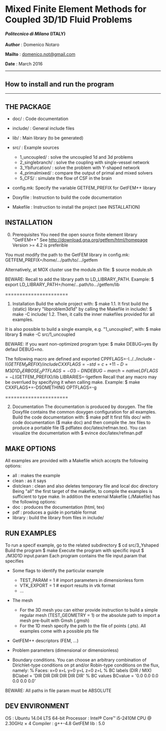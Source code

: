 # Mixed Finite Element Methods for Coupled 3D/1D Fluid Problems
#### *Politecnico di Milano* (ITALY)

**Author** : Domenico Notaro 

**Mailto** : <domenico.not@gmail.com>

**Date**   : March 2016

-------------------------------------------------------
## How to install and run the program
-------------------------------------------------------
## THE PACKAGE
- doc/     : Code documentation

- include/ : General include files

- lib/     : Main library (to be generated)

- src/     : Example sources
  - 1_uncoupled/    : solve the uncoupled 1d and 3d problems
  - 2_singlebranch/ : solve the coupling with single-vessel network
  - 3_Ybifurcation/ : solve the problem with Y-shaped network
  - 4_primalmixed/  : compare the output of primal and mixed solvers
  - 5_CFS/          : simulate the flow of CSF in the brain

- config.mk: Specify the variable GETFEM_PREFIX for GetFEM++ library

- Doxyfile : Instruction to build the code documentation

- Makefile : Instruction to install the project (see INSTALLATION)

## INSTALLATION
0. Prerequisites
You need the open source finite element library "GetFEM++"
See <http://download.gna.org/getfem/html/homepage>
Version >= 4.2 is preferible

You must modify the path to the GetFEM library in config.mk:
GETFEM_PREFIX=/home/.../path/to/.../getfem

Alternatively, at MOX cluster use the module.sh file:
$ source module.sh

BEWARE: 
Recall to add the library path to LD_LIBRARY_PATH. Example:
$ export LD_LIBRARY_PATH=/home/...path/to.../getfem/lib

======================

1. Installation
Build the whole project with:
$ make
1.1. It first build the (static) library "libproblem3d1d" by calling
the Makefile in include/:
$ make -C include/
1.2. Then, it calls the inner makefiles provided for all examples.

It is also possible to build a single example, e.g. "1_uncoupled", with:
$ make library
$ make -C src/1_uncoupled

BEWARE: 
If you want non-optimized program type:
$ make DEBUG=yes 
By defaul DEBUG=no.

The following macro are defined and exported
CPPFLAGS=-I../../include -I$(GETFEM_PREFIX)/include
CXXFLAGS=-std=c++11 -D=M3D1D_VERBOSE_
OPTFLAGS=-O3 -DNDEBUG -march=native
LDFLAGS=-L$(GETFEM_PREFIX)/lib
LIBRARIES=-lgetfem
Recall that any macro may be overrlued by specifying it when calling 
make. Example: 
$ make CXXFLAGS+=-DSOMETHING OPTFLAGS=-g

======================

2. Documentation
The documentation is produced by doxygen. The file Doxyfile contains 
the common doxygen configuration for all examples.
Build the code documentation with:
$ make pdf
It first fills doc/ with code documentation ($ make doc) and then compile
the .tex files to produce a portable file ($ pdflatex doc/latex/refman.tex).
You can visualize the documentation with
$ evince doc/latex/refman.pdf

## MAKE OPTIONS
All examples are provided with a Makefile which accepts the following
options:
-  all       : makes the example
-  clean     : as it says
-  distclean : clean and also deletes temporary file and local doc directory
Being "all" the first target of the makefile, to compile the examples is
sufficient to type make. 
In addition the external Makefile (./Makefile) has the following options:
-  doc       : produces the documentation (html, tex)
-  pdf       : produces a guide in portable format
- library    : build the library from files in include/

## RUN EXAMPLES
To run a specif example, go to the related subdirectory
$ cd src/3_Yshaped
Build the program
$ make
Execute the program with specific input
$ ./M3D1D input.param
Each program contains the file input.param that specifies 

- Some flags to identify the particular example
  -  TEST_PARAM = 1  # import parameters in dimensionless form
  -  VTK_EXPORT = 1  # export results in vtk format
  -  ...

- The mesh
  - For the 3D mesh you can either provide instruction to build a simple
  regular mesh (TEST_GEOMETRY = 1) or the absolute path to import a mesh
  pre-built with Gmsh (.gmsh)
  - For the 1D mesh specify the path to the file of points (.pts). All
  examples come with a possible pts file

- GetFEM++ descriptors (FEM, ...)

- Problem parameters (dimensional or dimensionless)

- Boundary conditions. You can choose an arbitrary combination of
  Dirichlet-type conditions on pt and/or Robin-type conditions
  on the flux, namely:
  % Faces:   x=0  x=L  y=0  y=L  z=0  z=L
  % BC labels (DIR / MIX)
  BClabel = 'DIR  DIR  DIR  DIR  DIR  DIR'
  % BC values
  BCvalue = '0.0  0.0  0.0  0.0  0.0  0.0'
  
  
BEWARE: All paths in file param must be ABSOLUTE

##  DEV ENVIRONMENT
OS         : Ubuntu 14.04 LTS 64-bit
Processor  : Intel® Core™ i5-2410M CPU @ 2.30GHz × 4 
Compiler   : g++-4.8
GetFEM lib : 5.0

